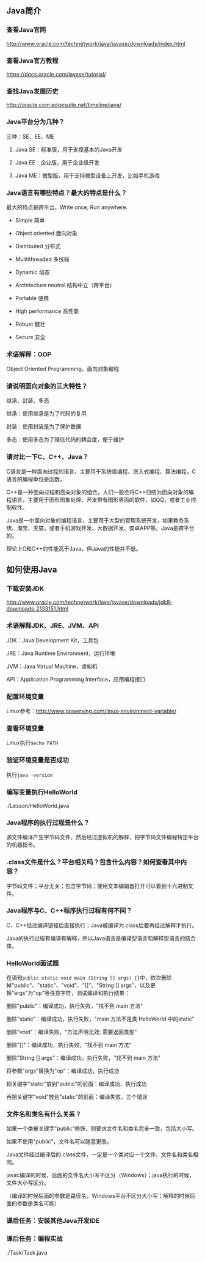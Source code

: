 ## Java简介

### 查看Java官网

http://www.oracle.com/technetwork/java/javase/downloads/index.html

### 查看Java官方教程

https://docs.oracle.com/javase/tutorial/

### 查找Java发展历史

http://oracle.com.edgesuite.net/timeline/java/

### Java平台分为几种？

三种：SE、EE、ME

1. Java SE：标准版，用于支撑基本的Java开发

2. Java EE：企业版，用于企业级开发

3. Java ME：微型版，用于支持微型设备上开发，比如手机游戏

### Java语言有哪些特点？最大的特点是什么？

最大的特点是跨平台。Write once, Run anywhere.

- Simple 简单

- Object oriented 面向对象

- Distributed 分布式

- Mulitithreaded 多线程

- Dynamic 动态

- Architecture neutral 结构中立（跨平台）

- Portable 便携

- High performance 高性能

- Robust 健壮 

- Secure 安全

### 术语解释：OOP

Object Oriented Programming，面向对象编程

### 请说明面向对象的三大特性？

继承、封装、多态

继承：使用继承是为了代码的复用

封装：使用封装是为了保护数据

多态：使用多态为了降低代码的耦合度，便于维护

### 请对比一下C、C++、Java？

C语言是一种面向过程的语言，主要用于系统级编程、嵌入式编程、算法编程，C语言的编程单位是函数。

C++是一种面向过程和面向对象的组合，人们一般会将C++归结为面向对象的编程语言，主要用于图形图象处理、开发带有图形界面的软件，如QQ，或者工业控制软件。

Java是一中面向对象的编程语言，主要用于大型的管理系统开发，如果教务系统、淘宝、天猫，或者手机游戏开发、大数据开发、安卓APP等。Java是跨平台的。

理论上C和C++的性能高于Java，但Java的性能并不低。

## 如何使用Java

### 下载安装JDK

http://www.oracle.com/technetwork/java/javase/downloads/jdk8-downloads-2133151.html

### 术语解释JDK、JRE、JVM、API

JDK：Java Development Kit，工具包

JRE：Java Runtime Environment，运行环境

JVM：Java Virtual Machine，虚拟机

API：Application Programming Interface，应用编程接口

### 配置环境变量

Linux参考：http://www.powerxing.com/linux-environment-variable/

### 查看环境变量

Linux执行`$echo PATH`

### 验证环境变量是否成功

执行`java -version`

### 编写变量执行HelloWorld

./Lesson/HelloWorld.java

### Java程序的执行过程是什么？

源文件编译产生字节码文件，然后经过虚拟机的解释，把字节码文件编程特定平台的机器指令。

### .class文件是什么？平台相关吗？包含什么内容？如何查看其中内容？

字节码文件；平台无关；包含字节码；使用文本编辑器打开可以看到十六进制文件。

### Java程序与C、C++程序执行过程有何不同？

C、C++经过编译链接后直接执行；Java被编译为.class后要再经过解释才执行。

Java的执行过程有编译有解释，所以Java语言是编译型语言和解释型语言的结合体。

### HelloWorld面试题

在语句`public static void main (String [] args) {}`中，依次删除掉"public"、"static"、"void"、"[]"、"String [] args"，以及更换"args"为"op"等任意字符，测试编译和执行结果：

删除"public"：编译成功，执行失败，"找不到 main 方法"

删除"static"：编译成功，执行失败，"main 方法不是类 HelloWorld 中的static"

删除"void"：编译失败，"方法声明无效; 需要返回类型"

删除"[]"：编译成功，执行失败，"找不到 main 方法"

删除"String [] args"：编译成功，执行失败，"找不到 main 方法"

将参数"args"替换为"op"：编译成功，执行成功

把关键字"static"放到"public"的前面：编译成功，执行成功

再把关键字"void"放到"static"的前面：编译失败，三个错误

### 文件名和类名有什么关系？

如果一个类被关键字"public"修饰，则要求文件名和类名完全一致，包括大小写。

如果不使用"public"，文件名可以随意更改。

Java文件经过编译后的.class文件，一定是一个类对应一个文件，文件名和类名相同。

javac编译的时候，后面的文件名大小写不区分（Windows）；java执行的时候，文件大小写区分。

（编译的时候后面的参数是路径名，Windows平台不区分大小写；解释的时候后面的参数是类名可能）

### 课后任务：安装其他Java开发IDE

### 课后任务：编程实战

./Task/Task.java
